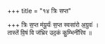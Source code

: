 +++
title = "१४ त्रिः सप्त"

+++
त्रिः स॒प्त म॑यू॒र्यः॑ स॒प्त स्वसा॑रो अ॒ग्रुवः॑ ।  
तास्ते॑ वि॒षं वि ज॑भ्रिर उद॒कं कु॒म्भिनी॑रिव ॥